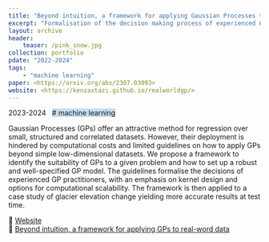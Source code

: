 ```yaml
---
title: "Beyond intuition, a framework for applying Gaussian Processes to real-word data"
excerpt: "Formalisation of the decision making process of experienced Gaussian Processes users with an emphasis on kernel design and computational scalability"
layout: archive
header:
    teaser: /pink_snow.jpg
collection: portfolio
pdate: "2022-2024"
tags:
    - "machine learning"
paper: <https://arxiv.org/abs/2307.03093>
website: <https://kenzaxtazi.github.io/realworldgp/>
---
```


2023-2024 &nbsp; <span style = "background-color:#C6DEF1"># machine learning</span>

Gaussian Processes (GPs) offer an attractive method for regression over small, structured and correlated datasets. However, their deployment is hindered by computational costs and limited guidelines on how to apply GPs beyond simple low-dimensional datasets. We propose a framework to identify the suitability of GPs to a given problem and how to set up a robust and well-specified GP model. The guidelines formalise the decisions of experienced GP practitioners, with an emphasis on kernel design and options for computational scalability. The framework is then applied to a case study of glacier elevation change yielding more accurate results at test time.

🔗 [Website](https://kenzaxtazi.github.io/realworldgp/) \
📄 [Beyond intuition, a framework for applying GPs to real-word data](https://arxiv.org/abs/2307.03093)
